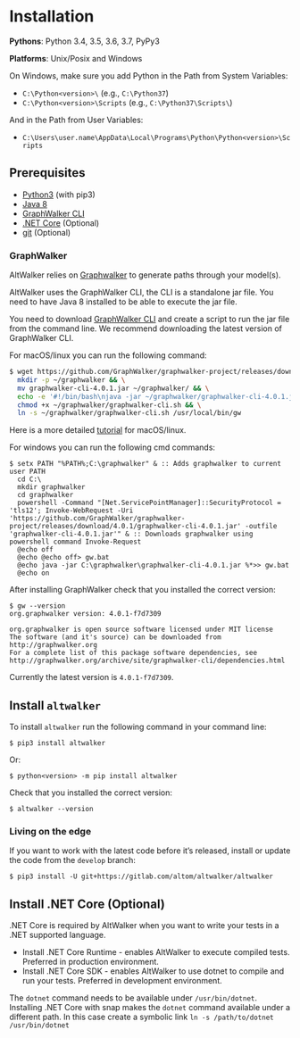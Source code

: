 # Installation

__Pythons__: Python 3.4, 3.5, 3.6, 3.7, PyPy3

__Platforms__: Unix/Posix and Windows

On Windows, make sure you add Python in the Path from System Variables:

* `C:\Python<version>\` (e.g., `C:\Python37`)
* `C:\Python<version>\Scripts` (e.g., `C:\Python37\Scripts\`)

And in the Path from User Variables:

* `C:\Users\user.name\AppData\Local\Programs\Python\Python<version>\Scripts`

## Prerequisites

* [Python3](https://www.python.org/) (with pip3)
* [Java 8](https://openjdk.java.net/)
* [GraphWalker CLI](http://graphwalker.github.io/)
* [.NET Core](https://dotnet.microsoft.com/) (Optional)
* [git](https://git-scm.com/) (Optional)

### GraphWalker

AltWalker relies on [Graphwalker](http://graphwalker.github.io/) to generate paths through your model(s).

AltWalker uses the GraphWalker CLI, the CLI is a standalone jar file. You need to have Java 8 installed to be able to execute the jar file.

You need to download [GraphWalker CLI](https://github.com/GraphWalker/graphwalker-project/releases) and create a script to run the jar file from the command line.
We recommend downloading the latest version of GraphWalker CLI.

For macOS/linux you can run the following command:

```bash
$ wget https://github.com/GraphWalker/graphwalker-project/releases/download/4.0.1/graphwalker-cli-4.0.1.jar && \
  mkdir -p ~/graphwalker && \
  mv graphwalker-cli-4.0.1.jar ~/graphwalker/ && \
  echo -e '#!/bin/bash\njava -jar ~/graphwalker/graphwalker-cli-4.0.1.jar "$@"' > ~/graphwalker/graphwalker-cli.sh && \
  chmod +x ~/graphwalker/graphwalker-cli.sh && \
  ln -s ~/graphwalker/graphwalker-cli.sh /usr/local/bin/gw
```

Here is a more detailed [tutorial](https://github.com/GraphWalker/graphwalker-project/wiki/Command-Line-Tool#creating-a-script-facilitating-command-line-handling-on-a-linux-machine) for macOS/linux.

For windows you can run the following cmd commands:

```
$ setx PATH "%PATH%;C:\graphwalker" & :: Adds graphwalker to current user PATH
  cd C:\
  mkdir graphwalker
  cd graphwalker
  powershell -Command "[Net.ServicePointManager]::SecurityProtocol = 'tls12'; Invoke-WebRequest -Uri 'https://github.com/GraphWalker/graphwalker-project/releases/download/4.0.1/graphwalker-cli-4.0.1.jar' -outfile 'graphwalker-cli-4.0.1.jar'" & :: Downloads graphwalker using powershell command Invoke-Request
  @echo off
  @echo @echo off> gw.bat
  @echo java -jar C:\graphwalker\graphwalker-cli-4.0.1.jar %*>> gw.bat
  @echo on
```

After installing GraphWalker check that you installed the correct version:

```
$ gw --version
org.graphwalker version: 4.0.1-f7d7309

org.graphwalker is open source software licensed under MIT license
The software (and it's source) can be downloaded from http://graphwalker.org
For a complete list of this package software dependencies, see http://graphwalker.org/archive/site/graphwalker-cli/dependencies.html
```

Currently the latest version is `4.0.1-f7d7309`.

## Install `altwalker`

To install `altwalker` run the following command in your command line:

```
$ pip3 install altwalker
```

Or:

```
$ python<version> -m pip install altwalker
```

Check that you installed the correct version:

```
$ altwalker --version
```

### Living on the edge

If you want to work with the latest code before it’s released, install or update the code from the `develop` branch:

```
$ pip3 install -U git+https://gitlab.com/altom/altwalker/altwalker
```

## Install .NET Core (Optional)

.NET Core is required by AltWalker when you want to write your tests in a .NET supported language.

* Install .NET Core Runtime - enables AltWalker to execute compiled tests. Preferred in production environment.
* Install .NET Core SDK -  enables AltWalker to use dotnet to compile and run your tests. Preferred in development environment.

The `dotnet` command needs to be available under `/usr/bin/dotnet`. Installing .NET Core with snap makes the `dotnet` command available under a different path. In this case create a symbolic link `ln -s /path/to/dotnet /usr/bin/dotnet`
